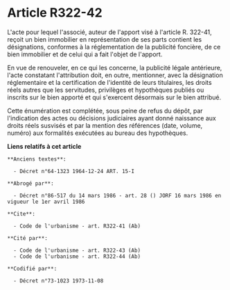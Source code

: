 # Article R322-42

L'acte pour lequel l'associé, auteur de l'apport visé à l'article R. 322-41, reçoit un bien immobilier en représentation de
ses parts contient les désignations, conformes à la réglementation de la publicité foncière, de ce bien immobilier et de
celui qui a fait l'objet de l'apport.

En vue de renouveler, en ce qui les concerne, la publicité légale antérieure, l'acte constatant l'attribution doit, en outre,
mentionner, avec la désignation réglementaire et la certification de l'identité de leurs titulaires, les droits réels autres
que les servitudes, privilèges et hypothèques publiés ou inscrits sur le bien apporté et qui s'exercent désormais sur le bien
attribué.

Cette énumération est complétée, sous peine de refus du dépôt, par l'indication des actes ou décisions judiciaires ayant
donné naissance aux droits réels susvisés et par la mention des références (date, volume, numéro) aux formalités exécutées au
bureau des hypothèques.

**Liens relatifs à cet article**

	**Anciens textes**:

	  - Décret n°64-1323 1964-12-24 ART. 15-I

	**Abrogé par**:

	  - Décret n°86-517 du 14 mars 1986 - art. 28 () JORF 16 mars 1986 en vigueur le 1er avril 1986

	**Cite**:

	  - Code de l'urbanisme - art. R322-41 (Ab)

	**Cité par**:

	  - Code de l'urbanisme - art. R322-43 (Ab)
	  - Code de l'urbanisme - art. R322-44 (Ab)

	**Codifié par**:

	  - Décret n°73-1023 1973-11-08
